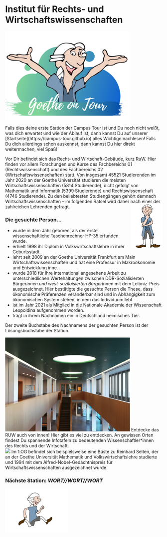 # Institut für Rechts- und Wirtschaftswissenschaften
<p class="aligncenter">
    <img src="Logo.png" alt="centered image" width="400" />
</p>
Falls dies deine erste Station der Campus Tour ist und Du noch nicht weißt, was dich erwartet und wie der Ablauf ist, dann kannst Du auf unserer [Startseite](https://campus-tour.github.io) alles Wichtige nachlesen! Falls Du dich allerdings schon auskennst, dann kannst Du hier direkt weitermachen, viel Spaß! <br/>

Vor Dir befindet sich das Recht- und Wirtschaft-Gebäude, kurz RuW. Hier finden vor allem Forschungen und Kurse des Fachbereichs 01 (Rechtswissenschaft) und des Fachbereichs 02 (Wirtschaftswissenschaften) statt. 
Von insgesamt 45521 Studierenden im Jahr 2020 an der Goethe Universität studieren die meisten Wirtschaftswissenschaften (5814 Studierende), dicht gefolgt von Mathematik und Informatik (5399 Studierende) und Rechtswissenschaft (4746 Studierende). Zu den beliebtesten Studiengängen gehört demnach Wirtschaftswissenschaften – im folgenden Rätsel wird daher nach einer der zahlreichen Lehrenden gefragt. <img align="right" src="Pose1_1.svg" width="100">

### Die gesuchte Person…
*	wurde in dem Jahr geboren, als der erste wissenschaftliche Taschenrechner HP-35 erfunden wurde.
*	erhielt 1998 ihr Diplom in Volkswirtschaftslehre in ihrer Geburtsstadt. 
*	lehrt seit 2009 an der Goethe Universität Frankfurt am Main Wirtschaftswissenschaften und hat eine Professur in Makroökonomie und Entwicklung inne.
*	wurde 2018 für ihre international angesehene Arbeit zu unterschiedlichen Wertehaltungen zwischen DDR-Sozialisierten Bürger*innen und west-sozilaisierten Bürger*innen mit dem Leibniz-Preis ausgezeichnet. Hier bestätigte die gesuchte Person die These, dass ökonomische Präferenzen veränderbar sind und in Abhängigkeit zum ökonomischen System stehen, in dem das Individuum lebt.  
*	ist im Jahr 2021 als Mitglied in die Nationale Akademie der Wissenschaft Leopoldina aufgenommen worden.
*	trägt in ihrem Nachnamen ein in Deutschland heimisches Tier. 

Der zweite Buchstabe des Nachnamens der gesuchten Person ist der Lösungsbuchstabe der Station.

<img src="RuW1.jpg" width="400">
Entdecke das RUW auch von innen! Hier gibt es viel zu entdecken. An gewissen Orten findest Du spannende Infotafeln zu bedeutenden Wissenschaftler*innen des Rechts und der Wirtschaft.
<br/>
<img src="RuW Büste.jpg" width="400">
Im 1.OG befindet sich beispielsweise eine Büste zu Reinhard Selten, der an der Goethe Universität Mathematik und Volkswirtschaftslehre studierte und 1994 mit dem Alfred-Nobel-Gedächtnispreis für Wirtschaftswissenschaften ausgezeichnet wurde.

### Nächste Station: _WORT//WORT//WORT_
<img src="Pose2.svg" width="200">
